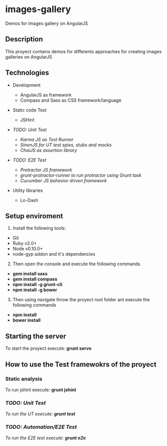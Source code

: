 # images-gallery
Demos for images gallery on AngularJS

## Description

This proyect contains demos for differents approaches for creating images galleries on AngularJS

## Technologies

* Development 
  * AngularJS as framework
  * Compass and Sass as CSS framework/language 

* Static code Test
  * JSHint
  
* _TODO: Unit Test_
  * _Karma JS as Test Runner_
  * _SinonJS for UT test spies, stubs and mocks_
  * _ChaiJS as assertion library_

* _TODO: E2E Test_
  * _Protractor JS framework_
  * _grunt-protractor-runner to run protractor using Grunt task_
  * _Cucumber JS behavior driven framework_

* Utility libraries
  * Lo-Dash


## Setup enviroment

1. Install the following tools:
  * Git
  * Ruby v2.0+
  * Node v0.10.0+
  * node-gyp addon and it's dependencies

2. Then open the console and execute the following commands

  * **gem install sass**
  * **gem install compass**
  * **npm install -g grunt-cli**
  * **npm install -g bower**

3. Then using navigate throw the proyect root folder ant execute the following commands
* **npm install**
* **bower install**

## Starting the server

To start the proyect execute:
**grunt serve**

## How to use the Test framewokrs of the proyect

### Static analysis
To run jshint execute:
**grunt jshint**

### _TODO: Unit Test_
_To run the UT execute:_
_**grunt test**_

### _TODO: Automation/E2E Test_
_To run the E2E test execute:_
_**grunt e2e**_
